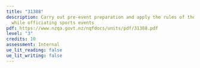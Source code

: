 ```yaml
---
title: "31388"
description: Carry out pre-event preparation and apply the rules of the sport
  while officiating sports events
pdf: https://www.nzqa.govt.nz/nqfdocs/units/pdf/31388.pdf
level: "3"
credits: 10
assessment: Internal
ue_lit_reading: false
ue_lit_writing: false
---
```

